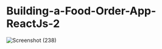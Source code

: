 # Building-a-Food-Order-App-ReactJs-2
![Screenshot (238)](https://user-images.githubusercontent.com/49005530/179484633-e17d7270-47b7-4a21-8c9d-baf0d998b8a6.png)
